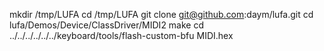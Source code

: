 mkdir /tmp/LUFA
cd /tmp/LUFA
git clone git@github.com:daym/lufa.git
cd lufa/Demos/Device/ClassDriver/MIDI2
make
cd ../../../../../../keyboard/tools/flash-custom-bfu MIDI.hex
